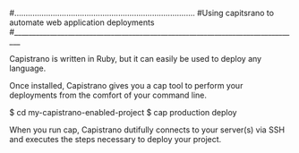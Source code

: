 #................................................................................
#Using capitsrano to automate web application deployments
#________________________________________________________________________________

Capistrano is written in Ruby, but it can easily be used to deploy any language.

Once installed, Capistrano gives you a cap tool to perform your deployments from the comfort of your command line.

  $ cd my-capistrano-enabled-project
  $ cap production deploy

When you run cap, Capistrano dutifully connects to your server(s) via SSH and executes the steps necessary to deploy your project. 
